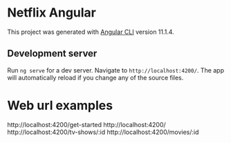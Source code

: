 # Netflix Angular

This project was generated with [Angular CLI](https://github.com/angular/angular-cli) version 11.1.4.

## Development server

Run `ng serve` for a dev server. Navigate to `http://localhost:4200/`. The app will automatically reload if you change any of the source files.

# Web url examples

http://localhost:4200/get-started
http://localhost:4200/
http://localhost:4200/tv-shows/:id
http://localhost:4200/movies/:id

